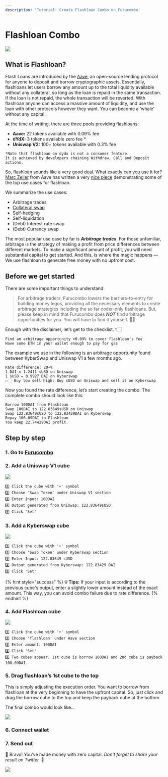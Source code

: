 ```yaml
---
description: 'Tutorial: Create Flashloan Combo on Furucombo'
---
```


# Flashloan Combo

![](../../.gitbook/assets/image%20%2825%29.png)

## **What is Flashloan?** <a id="256b"></a>

Flash Loans are introduced by the [Aave](https://app.aave.com/home), an open-source lending protocol for anyone to deposit and borrow cryptographic assets. Essentially, flashloans let users borrow any amount up to the total liquidity available without any collateral, so long as the loan is repaid in the same transaction. If the loan is not repaid, the whole transaction will be reverted. With flashloan anyone can access a massive amount of liquidity, and use the loan with other protocols however they want. You can become a ‘whale’ without any capital.

At the time of writing, there are three pools providing flashloans:

* **Aave:** 22 tokens available with 0.09% fee
* **dYdX:** 3 tokens available zero fee \*
* **Uniswap V2:** 100+ tokens available with 0.3% fee

```text
*Note that flashloan on dydx is not a consumer feature. 
It is achieved by developers chaining Withdraw, Call and Deposit actions.
```

So, flashloan sounds like a very good deal. What exactly can you use it for? [Marc Zeller](https://twitter.com/lemiscate) from Aave has written a very [nice piece](https://medium.com/aave/sneak-peek-at-flash-loans-f2b28a394d62) demonstrating some of the top use cases for flashloan.

We summarize the use cases:

* Arbitrage trades
* [Collateral swap](https://deflast.finance/)
* Self-hedging
* Self-liquidation
* \(Debt\) Interest rate swap
* \(Debt\) Currency swap

The most popular use case by far is _**Arbitrage trades**_. For those unfamiliar, arbitrage is the strategy of making a profit from price differences between different markets. To make a significant amount of profit, you will need substantial capital to get started. And this, is where the magic happens — We use flashloan to generate free money with no upfront cost.

## Before we get started <a id="65e4"></a>

There are some important things to understand:

> For arbitrage traders, Furucombo lowers the barriers-to-entry for building money legos, providing all the necessary elements to create arbitrage strategies including the so far coder-only flashloans. But, please keep in mind that Furucombo does _**NOT**_ find arbitrage opportunities for you. You will have to find it yourself. ✊🏻

Enough with the disclaimer, let’s get to the checklist. 👇🏻

```text
Find an arbitrage opportunity >0.09% to cover flashloan's fee
Have some ETH in your wallet enough to pay for gas
```

The example we use in the following is an arbitrage opportunity found between KyberSwap and Uniswap V1 a few months ago.

```text
Rate difference: 20+%
1 DAI = 1.2411 sUSD on Uniswap
1 sUSD = 0.9927 DAI on Kyberswap
👉🏻 Buy low sell high: Buy sUSD on Uniswap and sell it on Kyberswap
```

Now you found the rate difference, let’s start creating the combo. The complete combo should look like this:

```text
Borrow 100DAI from Flashloan
Swap 100DAI to 122.83649sUSD on Uniswap
Swap 122.83649sUSD to 122.83429DAI on Kyberswap
Repay 100.09DAI to Flashloan
You keep 22.74429DAI profit.
```

## Step by step <a id="29f4"></a>

### 1. Go to [Furucombo](https://furucombo.app/) <a id="9194"></a>

### 2. Add a Uniswap V1 cube <a id="126f"></a>

![](../../.gitbook/assets/uni-v1.png)

```text
1️⃣ Click the cube with '+' symbol 
2️⃣ Choose 'Swap Token' under Uniswap V1 section
3️⃣ Enter Input: 100DAI
4️⃣ Output generated from Uniswap: 122.83649sUSD
5️⃣ Click 'Set'
```

### 3. Add a Kyberswap cube <a id="dcdb"></a>

![](../../.gitbook/assets/kyber%20%281%29.png)

```text
1️⃣ Click the cube with '+' symbol 
2️⃣ Choose 'Swap Token' under Kyberswap section
3️⃣ Enter Input: 122.83649 sUSD
4️⃣ Output generated from Kyberswap: 122.83429 DAI
5️⃣ Click 'Set'
```

{% hint style="success" %}
**💡 Tips:** If your input is according to the previous cube's output, enter a slightly lower amount instead of the exact amount. This way, you can avoid combo failure due to rate difference.
{% endhint %}

### 4. Add Flashloan cube <a id="de6a"></a>

![](../../.gitbook/assets/flashloan.png)

```text
1️⃣ Click the cube with '+' symbol 
2️⃣ Choose 'flashloan' under Aave section
3️⃣ Enter amount: 100DAI
4️⃣ Click 'Set'
5️⃣ Two cubes appear. 1st cube is borrow 100DAI and 2nd cube is payback 100.09DAI.
```

### 5. Drag flashloan’s 1st cube to the top <a id="81e4"></a>

This is simply adjusting the execution order. You want to borrow from flashloan at the very beginning to have the upfront capital. So, just click and drag the borrow cube to the top and keep the payback cube at the bottom.

The final combo would look like...

![](../../.gitbook/assets/arb.png)

### 6. Connect wallet <a id="72ba"></a>

### 7. Send out <a id="a283"></a>

🎉 Bravo! You’ve made money with zero capital. _Don’t forget to share your result on Twitter._ 🎉

![](../../.gitbook/assets/0_kfym6huwloi4txxa.gif)

